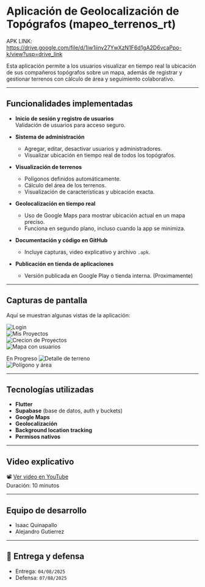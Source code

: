 # Aplicación de Geolocalización de Topógrafos (mapeo_terrenos_rt)

APK LINK: https://drive.google.com/file/d/1iw1iiny27YwXzN1F6d1gA2D6vcaPpo-k/view?usp=drive_link


Esta aplicación permite a los usuarios visualizar en tiempo real la ubicación de sus compañeros topógrafos sobre un mapa, además de registrar y gestionar terrenos con cálculo de área y seguimiento colaborativo.

---

## Funcionalidades implementadas

- **Inicio de sesión y registro de usuarios**  
  Validación de usuarios para acceso seguro.

- **Sistema de administración**  
  - Agregar, editar, desactivar usuarios y administradores.  
  - Visualizar ubicación en tiempo real de todos los topógrafos.

- **Visualización de terrenos**  
  - Polígonos definidos automáticamente.  
  - Cálculo del área de los terrenos.  
  - Visualización de características y ubicación exacta.

- **Geolocalización en tiempo real**  
  - Uso de Google Maps para mostrar ubicación actual en un mapa preciso.  
  - Funciona en segundo plano, incluso cuando la app se minimiza.

- **Documentación y código en GitHub**  
  - Incluye capturas, video explicativo y archivo `.apk`.

- **Publicación en tienda de aplicaciones**  
  - Versión publicada en Google Play o tienda interna. (Proximamente)

---

## Capturas de pantalla

Aquí se muestran algunas vistas de la aplicación:

![Login](assets/login.png)  
![Mis Proyectos](assets/mis-proyectos.png)  
![Crecion de Proyectos](assets/crear-proyecto.png)  
![Mapa con usuarios](assets/mapa-usuarios.png)  

En Progreso
![Detalle de terreno](assets/terreno-detalle.png)  
![Polígono y área](assets/poligono-area.png)

---

## Tecnologías utilizadas

- **Flutter**
- **Supabase** (base de datos, auth y buckets)
- **Google Maps**
- **Geolocalización**
- **Background location tracking**
- **Permisos nativos**

---

## Video explicativo

📽️ [Ver video en YouTube](https://youtu.be/...)  
Duración: 10 minutos

---

## Equipo de desarrollo

- Isaac Quinapallo
- Alejandro Gutierrez

---

## 📅 Entrega y defensa

- Entrega: `04/08/2025`  
- Defensa: `07/08/2025`  
